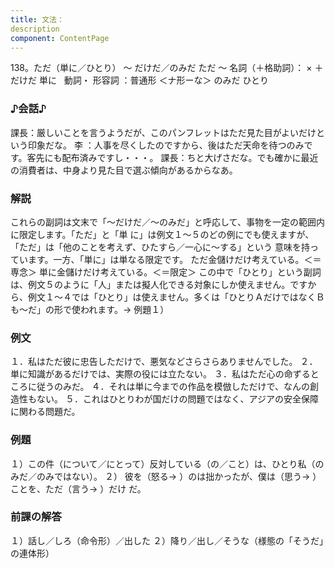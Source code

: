 ```yaml
---
title: 文法：
description
component: ContentPage
---
```



138。ただ（単に／ひとり） ～ だけだ／のみだ
ただ ～ 名詞（＋格助詞）： × ＋ だけだ
単に   動詞・ 形容詞 ：普通形 ＜ナ形ーな＞ のみだ
ひとり        
### ♪会話♪
課長：厳しいことを言うようだが、このパンフレットはただ見た目がよいだけという印象だな。
李 ：人事を尽くしたのですから、後はただ天命を待つのみです。客先にも配布済みですし・・・。 課長：ちと大げさだな。でも確かに最近の消費者は、中身より見た目で選ぶ傾向があるからなあ。
### 解説
これらの副詞は文末で「～だけだ／～のみだ」と呼応して、事物を一定の範囲内に限定します。「ただ」と「単 に」は例文１～５のどの例にでも使えますが、「ただ」は「他のことを考えず、ひたすら／一心に～する」という 意味を持っています。一方、「単に」は単なる限定です。
ただ金儲けだけ考えている。＜＝専念＞ 単に金儲けだけ考えている。＜＝限定＞
この中で「ひとり」という副詞は、例文５のように「人」または擬人化できる対象にしか使えません。ですか ら、例文１～４では「ひとり」は使えません。多くは「ひとりＡだけではなくＢも～だ」の形で使われます。→ 例題１）
### 例文
１．私はただ彼に忠告しただけで、悪気などさらさらありませんでした。
２．単に知識があるだけでは、実際の役には立たない。
３．私はただ心の命ずるところに従うのみだ。
４．それは単に今までの作品を模倣しただけで、なんの創造性もない。
５．これはひとりわが国だけの問題ではなく、アジアの安全保障に関わる問題だ。
### 例題
１）この件（について／にとって）反対している（の／こと）は、ひとり私（のみだ／のみではない）。
２） 彼を（怒る→ ）のは拙かったが、僕は（思う→ ）ことを、ただ（言う→ ）だけ
だ。      
### 前課の解答
１）話し／しろ（命令形）／出した
２）降り／出し／そうな（様態の「そうだ」の連体形）
